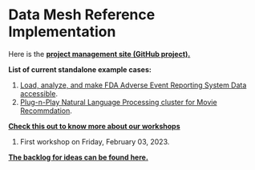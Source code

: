 # Data Mesh Reference Implementation

Here is the [**project management site (GitHub project).**](https://github.com/orgs/PHACDataHub/projects/11/views/1)

**List of current standalone example cases:**
1. [Load, analyze, and make FDA Adverse Event Reporting System Data accessible](./faers/doc/README.md).
2. [Plug-n-Play Natural Language Processing cluster for Movie Recommdation](./doc/movie-rec.md).

[**Check this out to know more about our workshops**](./doc/Data%20Mesh%20PoC%20-%201st%20workshop.pptx)
1. First workshop on Friday, February 03, 2023.

[**The backlog for ideas can be found here.**](./doc/ideas.md)
